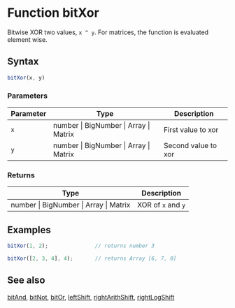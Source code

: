 <!-- Note: This file is automatically generated from source code comments. Changes made in this file will be overridden. -->

# Function bitXor

Bitwise XOR two values, `x ^ y`.
For matrices, the function is evaluated element wise.


## Syntax

```js
bitXor(x, y)
```

### Parameters

Parameter | Type | Description
--------- | ---- | -----------
`x` | number &#124; BigNumber &#124; Array &#124; Matrix | First value to xor
`y` | number &#124; BigNumber &#124; Array &#124; Matrix | Second value to xor

### Returns

Type | Description
---- | -----------
number &#124; BigNumber &#124; Array &#124; Matrix | XOR of `x` and `y`


## Examples

```js
bitXor(1, 2);               // returns number 3

bitXor([2, 3, 4], 4);       // returns Array [6, 7, 0]
```


## See also

[bitAnd](bitAnd.md),
[bitNot](bitNot.md),
[bitOr](bitOr.md),
[leftShift](leftShift.md),
[rightArithShift](rightArithShift.md),
[rightLogShift](rightLogShift.md)
